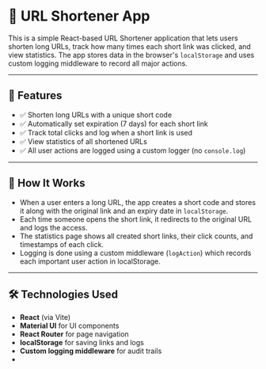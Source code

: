 # 🔗 URL Shortener App

This is a simple React-based URL Shortener application that lets users shorten long URLs, track how many times each short link was clicked, and view statistics. The app stores data in the browser's `localStorage` and uses custom logging middleware to record all major actions.

---

## 🚀 Features

- ✅ Shorten long URLs with a unique short code
- ✅ Automatically set expiration (7 days) for each short link
- ✅ Track total clicks and log when a short link is used
- ✅ View statistics of all shortened URLs
- ✅ All user actions are logged using a custom logger (no `console.log`)

---

## 🧠 How It Works

- When a user enters a long URL, the app creates a short code and stores it along with the original link and an expiry date in `localStorage`.
- Each time someone opens the short link, it redirects to the original URL and logs the access.
- The statistics page shows all created short links, their click counts, and timestamps of each click.
- Logging is done using a custom middleware (`logAction`) which records each important user action in localStorage.

---

## 🛠️ Technologies Used

- **React** (via Vite)
- **Material UI** for UI components
- **React Router** for page navigation
- **localStorage** for saving links and logs
- **Custom logging middleware** for audit trails
- 
